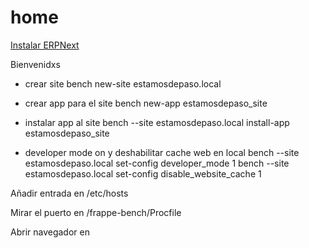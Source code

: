 
# home

[Instalar ERPNext](/frappe-erpnext/instalar)


Bienvenidxs

- crear site
bench new-site estamosdepaso.local

- crear app para el site
bench new-app estamosdepaso_site

- instalar app al site
bench --site estamosdepaso.local install-app estamosdepaso_site

- developer mode on y deshabilitar cache web en local
bench --site estamosdepaso.local set-config developer_mode 1
bench --site estamosdepaso.local set-config disable_website_cache 1

Añadir entrada en /etc/hosts

Mirar el puerto en /frappe-bench/Procfile

Abrir navegador en 
